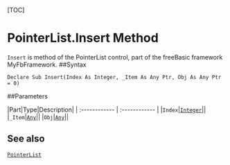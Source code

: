 [TOC]
# PointerList.Insert Method

`Insert` is method of the PointerList control, part of the freeBasic framework MyFbFramework.
##Syntax
```freeBasic
Declare Sub Insert(Index As Integer, _Item As Any Ptr, Obj As Any Ptr = 0)
```

##Parameters

|Part|Type|Description|
| :------------ | :------------ |
|`Index`|[`Integer`]("https://www.freebasic.net/wiki/KeyPgInteger")||
|`_Item`|[`Any`]("https://www.freebasic.net/wiki/KeyPgAny")||
|`Obj`|[`Any`]("https://www.freebasic.net/wiki/KeyPgAny")||
## See also
[`PointerList`](PointerList.md)
